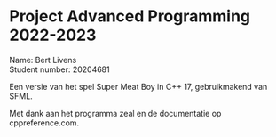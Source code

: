 Project Advanced Programming 2022-2023
=======================================

Name: Bert Livens    
Student number: 20204681

Een versie van het spel Super Meat Boy in C++ 17, gebruikmakend van SFML.

Met dank aan het programma zeal en de documentatie op cppreference.com.
